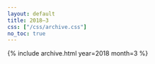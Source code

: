 ```yaml
---
layout: default
title: 2018–3
css: ["/css/archive.css"]
no_toc: true
---
```


{% include archive.html year=2018 month=3 %}
